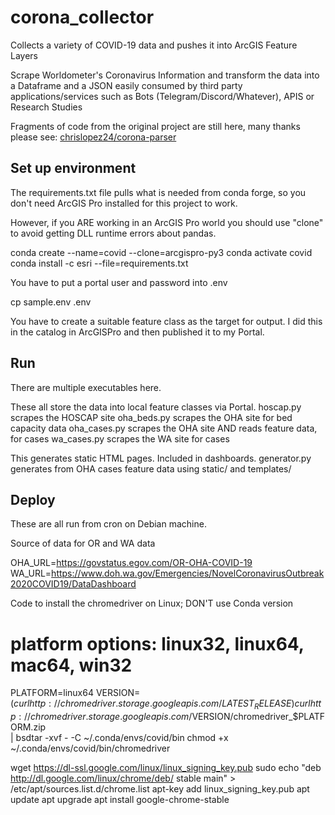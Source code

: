 # corona_collector
Collects a variety of COVID-19 data and pushes it into ArcGIS Feature Layers

Scrape Worldometer's Coronavirus Information and transform the data into a Dataframe and a JSON easily consumed by third party applications/services such as Bots (Telegram/Discord/Whatever), APIS or Research Studies

Fragments of code from the original project are still here, many
thanks please see:
[chrislopez24/corona-parser](https://github.com/chrislopez24/corona-parser)

## Set up environment

The requirements.txt file pulls what is needed from conda forge, so you don't need ArcGIS Pro installed for this project to work.

However, if you ARE working in an ArcGIS Pro world you should use "clone" to avoid getting DLL runtime errors about pandas.

   conda create --name=covid --clone=arcgispro-py3
   conda activate covid
   conda install -c esri --file=requirements.txt

You have to put a portal user and password into .env

   cp sample.env .env

You have to create a suitable feature class as the target for output.
I did this in the catalog in ArcGISPro and then published it to my Portal.

## Run

There are multiple executables here.

These all store the data into local feature classes via Portal.
hoscap.py     scrapes the HOSCAP site
oha_beds.py   scrapes the OHA site for bed capacity data
oha_cases.py  scrapes the OHA site AND reads feature data, for cases
wa_cases.py   scrapes the WA site for cases

This generates static HTML pages. Included in dashboards.
generator.py  generates from OHA cases feature data
	      using static/ and templates/


## Deploy

These are all run from cron on Debian machine.





Source of data for OR and WA data

OHA_URL=https://govstatus.egov.com/OR-OHA-COVID-19
WA_URL=https://www.doh.wa.gov/Emergencies/NovelCoronavirusOutbreak2020COVID19/DataDashboard


Code to install the chromedriver on Linux; 
DON'T use Conda version

# platform options: linux32, linux64, mac64, win32
PLATFORM=linux64
VERSION=$(curl http://chromedriver.storage.googleapis.com/LATEST_RELEASE)
curl http://chromedriver.storage.googleapis.com/$VERSION/chromedriver_$PLATFORM.zip \
| bsdtar -xvf - -C ~/.conda/envs/covid/bin
chmod +x ~/.conda/envs/covid/bin/chromedriver

wget https://dl-ssl.google.com/linux/linux_signing_key.pub
sudo
echo "deb http://dl.google.com/linux/chrome/deb/ stable main" > /etc/apt/sources.list.d/chrome.list
apt-key add linux_signing_key.pub
apt update
apt upgrade
apt install google-chrome-stable
